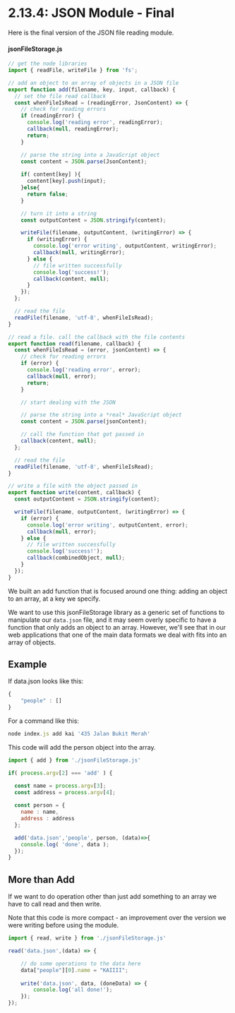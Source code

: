 # 2.13.4: JSON Module - Final

Here is the final version of the JSON file reading module.

#### jsonFileStorage.js

```javascript
// get the node libraries
import { readFile, writeFile } from 'fs';

// add an object to an array of objects in a JSON file
export function add(filename, key, input, callback) {
  // set the file read callback
  const whenFileIsRead = (readingError, JsonContent) => {
    // check for reading errors
    if (readingError) {
      console.log('reading error', readingError);
      callback(null, readingError);
      return;
    }

    // parse the string into a JavaScript object
    const content = JSON.parse(JsonContent);
    
    if( content[key] ){
      content[key].push(input);
    }else{
      return false;
    }

    // turn it into a string
    const outputContent = JSON.stringify(content);

    writeFile(filename, outputContent, (writingError) => {
      if (writingError) {
        console.log('error writing', outputContent, writingError);
        callback(null, writingError);
      } else {
        // file written successfully
        console.log('success!');
        callback(content, null);
      }
    });
  };

  // read the file
  readFile(filename, 'utf-8', whenFileIsRead);
}

// read a file. call the callback with the file contents
export function read(filename, callback) {
  const whenFileIsRead = (error, jsonContent) => {
    // check for reading errors
    if (error) {
      console.log('reading error', error);
      callback(null, error);
      return;
    }

    // start dealing with the JSON

    // parse the string into a *real* JavaScript object
    const content = JSON.parse(jsonContent);

    // call the function that got passed in
    callback(content, null);
  };

  // read the file
  readFile(filename, 'utf-8', whenFileIsRead);
}

// write a file with the object passed in
export function write(content, callback) {
  const outputContent = JSON.stringify(content);

  writeFile(filename, outputContent, (writingError) => {
    if (error) {
      console.log('error writing', outputContent, error);
      callback(null, error);
    } else {
      // file written successfully
      console.log('success!');
      callback(combinedObject, null);
    }
  });
}
```

We built an add function that is focused around one thing: adding an object to an array, at a key we specify.

We want to use this jsonFileStorage library as a generic set of functions to manipulate our `data.json` file, and it may seem overly specific to have a function that only adds an object to an array. However, we'll see that in our web applications that one of the main data formats we deal with fits into an array of objects. 

## Example

If data.json looks like this:

```javascript
{
    "people" : []
}
```

For a command like this:

```javascript
node index.js add kai '435 Jalan Bukit Merah'
```

This code will add the person object into the array.

```javascript
import { add } from './jsonFileStorage.js'

if( process.argv[2] === 'add' ) {

  const name = process.argv[3];
  const address = process.argv[4];
  
  const person = {
    name : name,
    address : address
  };

  add('data.json','people', person, (data)=>{
    console.log( 'done', data );
  });
}
```

## More than Add

If we want to do operation other than just add something to an array we have to call read and then write.

Note that this code is more compact - an improvement over the version we were writing before using the module.

```javascript
import { read, write } from './jsonFileStorage.js'

read('data.json',(data) => {

    // do some operations to the data here
    data["people"][0].name = "KAIIII";
    
    write('data.json', data, (doneData) => {
        console.log('all done!');
    });
});

```

